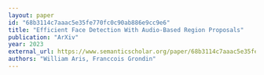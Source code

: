 ```yaml
---
layout: paper
id: "68b3114c7aaac5e35fe770fc0c90ab886e9cc9e6"
title: "Efficient Face Detection With Audio-Based Region Proposals"
publication: "ArXiv"
year: 2023
external_url: https://www.semanticscholar.org/paper/68b3114c7aaac5e35fe770fc0c90ab886e9cc9e6
authors: "William Aris, Franccois Grondin"
---
```

